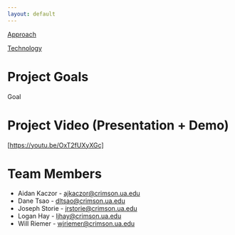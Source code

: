 ```yaml
---
layout: default
---
```


[Approach](/UA-Bball-Wearable-Project/sprint)

[Technology](/UA-Bball-Wearable-Project/tech)

# Project Goals

Goal

# Project Video (Presentation + Demo)

[https://youtu.be/OxT2fUXyXGc]

# Team Members

- Aidan Kaczor - ajkaczor@crimson.ua.edu
- Dane Tsao - dltsao@crimson.ua.edu
- Joseph Storie - jrstorie@crimson.ua.edu
- Logan Hay - ljhay@crimson.ua.edu
- Will Riemer - wjriemer@crimson.ua.edu

